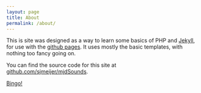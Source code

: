 ```yaml
---
layout: page
title: About
permalink: /about/
---
```


This is site was designed as a way to learn some basics of PHP and [Jekyll](http://jekyllrb.com/), for use with the [github pages](https://pages.github.com/). It uses mostly the basic templates, with nothing too fancy going on.

You can find the source code for this site at [github.com/sjmeijer/mjdSounds](https://github.com/sjmeijer/mjdSounds/tree/gh-pages).

[Bingo!](http://goo.gl/VXSlKB)